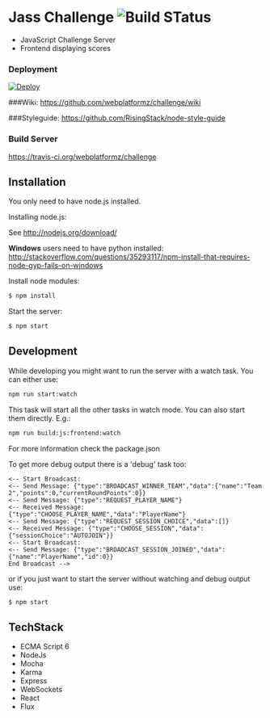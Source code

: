 # Jass Challenge ![Build STatus](https://travis-ci.org/webplatformz/challenge.svg?branch=master)
- JavaScript Challenge Server 
- Frontend displaying scores


### Deployment

[![Deploy](https://www.herokucdn.com/deploy/button.png)](https://heroku.com/deploy)

###Wiki:
https://github.com/webplatformz/challenge/wiki

###Styleguide: 
https://github.com/RisingStack/node-style-guide

### Build Server
https://travis-ci.org/webplatformz/challenge

## Installation
You only need to have node.js installed. 

Installing node.js: 

See http://nodejs.org/download/

**Windows** users need to have python installed: http://stackoverflow.com/questions/35293117/npm-install-that-requires-node-gyp-fails-on-windows

Install node modules:
```sh
$ npm install
```

Start the server:
```sh
$ npm start
```

## Development
While developing you might want to run the server with a watch task. You can either use:
```sh
npm run start:watch
```

This task will start all the other tasks in watch mode. You can also start them directly. E.g.:

```sh
npm run build:js:frontend:watch
```
For more information check the package.json

To get more debug output there is a 'debug' task too:
```
<-- Start Broadcast: 
<-- Send Message: {"type":"BROADCAST_WINNER_TEAM","data":{"name":"Team 2","points":0,"currentRoundPoints":0}}
<-- Send Message: {"type":"REQUEST_PLAYER_NAME"}
<-- Received Message: {"type":"CHOOSE_PLAYER_NAME","data":"PlayerName"}
<-- Send Message: {"type":"REQUEST_SESSION_CHOICE","data":[]}
<-- Received Message: {"type":"CHOOSE_SESSION","data":{"sessionChoice":"AUTOJOIN"}}
<-- Start Broadcast: 
<-- Send Message: {"type":"BROADCAST_SESSION_JOINED","data":{"name":"PlayerName","id":0}}
End Broadcast -->
```

or if you just want to start the server without watching and debug output use:

```sh
$ npm start
```

## TechStack
- ECMA Script 6
- NodeJs
- Mocha
- Karma
- Express
- WebSockets
- React
- Flux
